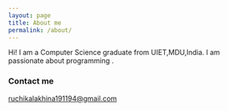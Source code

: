 ```yaml
---
layout: page
title: About me
permalink: /about/
---
```


Hi! I am a Computer Science graduate from UIET,MDU,India. 
I am passionate about programming .

### Contact me

[ruchikalakhina191194@gmail.com](mailto:ruchikalakhina191194@gmail.com)
